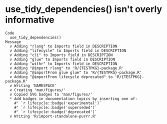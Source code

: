 # use_tidy_dependencies() isn't overly informative

    Code
      use_tidy_dependencies()
    Message
      v Adding "rlang" to Imports field in DESCRIPTION
      v Adding "lifecycle" to Imports field in DESCRIPTION
      v Adding "cli" to Imports field in DESCRIPTION
      v Adding "glue" to Imports field in DESCRIPTION
      v Adding "withr" to Imports field in DESCRIPTION
      v Adding "@import rlang" to 'R/{TESTPKG}-package.R'
      v Adding "@importFrom glue glue" to 'R/{TESTPKG}-package.R'
      v Adding "@importFrom lifecycle deprecated" to 'R/{TESTPKG}-package.R'
      v Writing 'NAMESPACE'
      v Creating 'man/figures/'
      v Copied SVG badges to 'man/figures/'
      * Add badges in documentation topics by inserting one of:
        #' `r lifecycle::badge('experimental')`
        #' `r lifecycle::badge('superseded')`
        #' `r lifecycle::badge('deprecated')`
      v Writing 'R/import-standalone-purrr.R'

